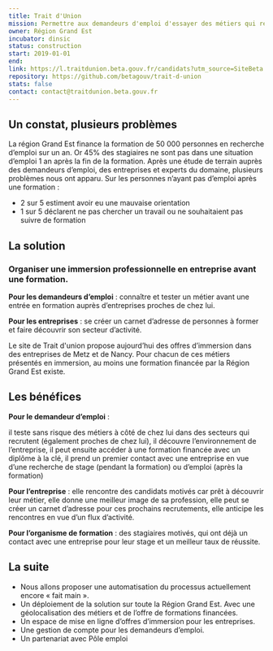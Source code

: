 ```yaml
---
title: Trait d'Union
mission: Permettre aux demandeurs d'emploi d'essayer des métiers qui recrutent et forment à côté de chez eux
owner: Région Grand Est
incubator: dinsic
status: construction
start: 2019-01-01
end:
link: https://l.traitdunion.beta.gouv.fr/candidats?utm_source=SiteBeta
repository: https://github.com/betagouv/trait-d-union
stats: false
contact: contact@traitdunion.beta.gouv.fr
---
```


## Un constat, plusieurs problèmes

La région Grand Est finance la formation de 50 000 personnes en recherche d’emploi sur un an. Or 45% des stagiaires ne sont pas dans une situation d’emploi 1 an après la fin de la formation.
Après une étude de terrain auprès des demandeurs d’emploi, des entreprises et experts du domaine, plusieurs problèmes nous ont apparu. Sur les personnes n’ayant pas d’emploi après une formation :
- 2 sur 5 estiment avoir eu une mauvaise orientation
- 1 sur 5 déclarent ne pas chercher un travail ou ne souhaitaient pas suivre de formation

## La solution

### Organiser une immersion professionnelle en entreprise avant une formation.

**Pour les demandeurs d’emploi** : connaître et tester un métier avant une entrée en formation auprès d’entreprises proches de chez lui.

**Pour les entreprises** : se créer un carnet d’adresse de personnes à former et faire découvrir son secteur d’activité.

Le site de Trait d'union propose aujourd’hui des offres d’immersion dans des entreprises de Metz et de Nancy. Pour chacun de ces métiers présentés en immersion, au moins une formation financée par la Région Grand Est existe.

## Les bénéfices

**Pour le demandeur d’emploi** :

il teste sans risque des métiers à côté de chez lui dans des secteurs qui recrutent (également proches de chez lui), il découvre l’environnement de l’entreprise, il peut ensuite accéder à une formation financée avec un diplôme à la clé, il prend un premier contact avec une entreprise en vue d’une recherche de stage (pendant la formation) ou d’emploi (après la formation)

**Pour l’entreprise** : elle rencontre des candidats motivés car prêt à découvrir leur métier, elle donne une meilleur image de sa profession, elle peut se créer un carnet d’adresse pour ces prochains recrutements, elle anticipe les rencontres en vue d’un flux d’activité.

**Pour l’organisme de formation** : des stagiaires motivés, qui ont déjà un contact avec une entreprise pour leur stage et un meilleur taux de réussite.

## La suite

- Nous allons proposer une automatisation du processus actuellement encore « fait main ».
- Un déploiement de la solution sur toute la Région Grand Est. Avec une géolocalisation des métiers et de l’offre de formations financées.
- Un espace de mise en ligne d’offres d’immersion pour les entreprises.
- Une gestion de compte pour les demandeurs d’emploi.
- Un partenariat avec Pôle emploi
